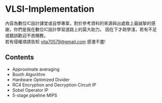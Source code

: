 # VLSI-Implementation
內容為數位IC設計課堂或自學專案，對於參考資料的來源與出處致上最誠摯的感謝，你們是我在數位IC設計學習道路上的莫大助力。
  因在下才疏學淺，若有不足或錯誤歡迎不吝賜教。  
若有侵權煩請告知 vita70579@gmail.com 感激不盡!
## Contents
- Approximate averaging
- Booth Algorithm
- Hardware Optimized Divider
- RC4 Encryption and Decryption Circuit IP
- Sobel Operator IP
- 5-stage pipeline MIPS
